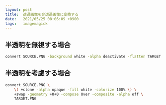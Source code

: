 ```yaml
---
layout: post
title:  透過画像を非透過画像に変換する
date:   2021/05/25 08:06:09 +0900
tags:   imagemagick
---
```


## 半透明を無視する場合

```sh
convert SOURCE.PNG -background white -alpha deactivate -flatten TARGET.PNG
```

## 半透明を考慮する場合

```sh
convert SOURCE.PNG \
    \( +clone -alpha opaque -fill white -colorize 100% \) \
    +swap -geometry +0+0 -compose Over -composite -alpha off \
    TARGET.PNG
```
